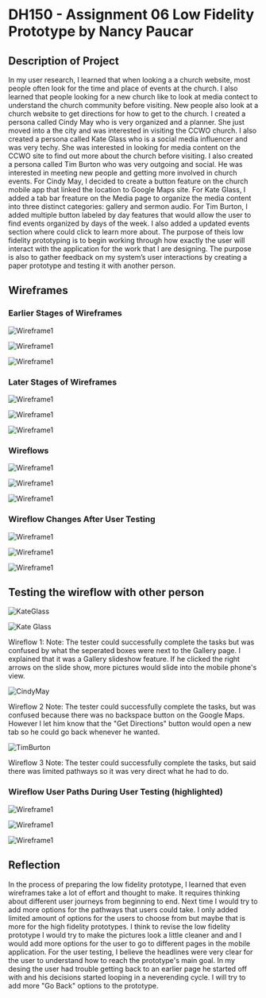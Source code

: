 # DH150 - Assignment 06 Low Fidelity Prototype by Nancy Paucar

## Description of Project

In my user research, I learned that when looking a a church website, most people often look for the time and place of events at the church. I also learned that people looking for a new church like to look at media contect to understand the church community before visiting. New people also look at a church website to get directions for how to get to the church.  I created a persona called Cindy May who is very organized and a planner. She just moved into a the city and was interested in visiting the CCWO church.  I also created a persona called Kate Glass who is a social media influencer and was very techy. She was interested in looking for media content on the CCWO site to find out more about the church before visiting. I also created a persona called Tim Burton who was very outgoing and social. He was interested in meeting new people and getting more involved in church events. For Cindy May, I decided to create a button feature on the church mobile app that linked the location to Google Maps site. For Kate Glass, I added a tab bar freature on the Media page to organize the media content into three distinct categories: gallery and sermon audio. For Tim Burton, I added multiple button labeled by day features that would allow the user to find events organized by days of the week. I also added a updated events section where could click to learn more about. The purpose of theis low fidelity prototyping is to begin working through how exactly the user will interact with the application for the work that I are designing. The purpose is also to gather feedback on my system’s user interactions by creating a paper prototype and testing it with another person.

## Wireframes

### Earlier Stages of Wireframes

![Wireframe1](https://i.postimg.cc/Y0s0RDs6/IMG-2867.jpg)

![Wireframe1](https://i.postimg.cc/MGST9QdF/IMG-2868.jpg)

![Wireframe1](https://i.postimg.cc/HL9LRkNs/IMG-2869.jpg)

### Later Stages of Wireframes

![Wireframe1](https://i.postimg.cc/T2n1zQW3/IMG-2840.jpg)

![Wireframe1](https://i.postimg.cc/KYKvJ52F/IMG-2844.jpg)

![Wireframe1](https://i.postimg.cc/Sx1x6vHD/IMG-2843.jpg)

### Wireflows

![Wireframe1](https://i.postimg.cc/Zqb9TNpy/IMG-6450.jpg)

![Wireframe1](https://i.postimg.cc/sg9QdmQr/IMG-5476.jpg)

![Wireframe1](https://i.postimg.cc/FKTY1KVC/IMG-7795.jpg)

### Wireflow Changes After User Testing

![Wireframe1](https://i.postimg.cc/63r4tNpY/IMG-2871.jpg)

![Wireframe1](https://i.postimg.cc/bv22VncX/IMG-2870.jpg)

![Wireframe1](https://i.postimg.cc/qvF3GLFX/IMG-2872.jpg)


## Testing the wireflow with other person

![KateGlass](https://i.postimg.cc/W3m3k6rn/IMG-2874.png)

![Kate Glass](https://i.postimg.cc/DzXm2KwR/IMG-5902.jpg)

Wireflow 1: Note: The tester could successfully complete the tasks but was confused by what the seperated boxes were next to the Gallery page. I explained that it was a Gallery slideshow feature. If he clicked the right arrows on the slide show, more pictures would slide into the mobile phone's view. 


![CindyMay](https://i.postimg.cc/y85k4NsF/IMG-2875.png)

Wireflow 2 Note: The tester could successfully complete the tasks, but was confused because there was no backspace button on the Google Maps. However I let him know that the "Get Directions" button would open a new tab so he could go back whenever he wanted.


![TimBurton](https://i.postimg.cc/mght59fL/IMG-2873.png)

Wireflow 3 Note: The tester could successfully complete the tasks, but said there was limited pathways so it was very direct what he had to do.

### Wireflow User Paths During User Testing (highlighted)

![Wireframe1](https://i.postimg.cc/hPST4hxx/IMG-2864.jpg)

![Wireframe1](https://i.postimg.cc/XqnGvDZ3/IMG-2865.jpg)

![Wireframe1](https://i.postimg.cc/pTb5wdRm/IMG-2866.jpg)


## Reflection

In the process of preparing the low fidelity prototype, I learned that even wireframes take a lot of effort and thought to make. It requires thinking about different user journeys from beginning to end. Next time I would try to add more options for the pathways that users could take. I only added limited amount of options for the users to choose from but maybe that is more for the high fidelity prototypes. I think to revise the low fidelity prototype I would try to make the pictures look a little cleaner and and I would add more options for the user to go to different pages in the mobile application. For the user testing, I believe the headlines were very clear for the user to understand how to reach the prototype's main goal. In my desing the user had trouble getting back to an earlier page he started off with and his decisions started looping in a neverending cycle. I will try to add more "Go Back" options to the prototype. 

